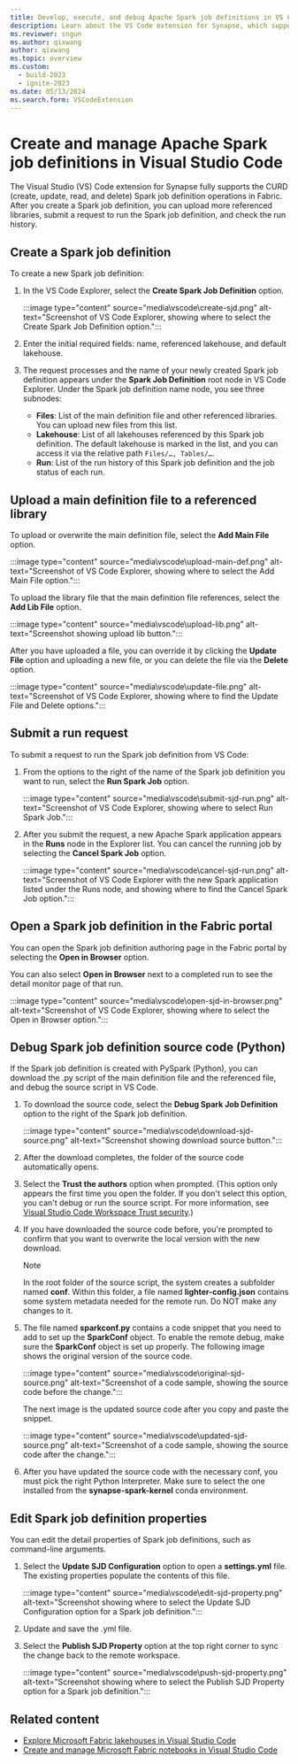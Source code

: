 ```yaml
---
title: Develop, execute, and debug Apache Spark job definitions in VS Code
description: Learn about the VS Code extension for Synapse, which supports a pro-developer experience for creating, running, and debugging Spark job definitions.
ms.reviewer: sngun
ms.author: qixwang
author: qixwang
ms.topic: overview
ms.custom:
  - build-2023
  - ignite-2023
ms.date: 05/13/2024
ms.search.form: VSCodeExtension
---
```


# Create and manage Apache Spark job definitions in Visual Studio Code

The Visual Studio (VS) Code extension for Synapse fully supports the CURD (create, update, read, and delete) Spark job definition operations in Fabric. After you create a Spark job definition, you can upload more referenced libraries, submit a request to run the Spark job definition, and check the run history.

## Create a Spark job definition

To create a new Spark job definition:

1. In the VS Code Explorer, select the **Create Spark Job Definition** option.

   :::image type="content" source="media\vscode\create-sjd.png" alt-text="Screenshot of VS Code Explorer, showing where to select the Create Spark Job Definition option.":::

1. Enter the initial required fields: name, referenced lakehouse, and default lakehouse.

1. The request processes and the name of your newly created Spark job definition appears under the **Spark Job Definition** root node in VS Code Explorer. Under the Spark job definition name node, you see three subnodes:

   - **Files**: List of the main definition file and other referenced libraries. You can upload new files from this list.
   - **Lakehouse**: List of all lakehouses referenced by this Spark job definition. The default lakehouse is marked in the list, and you can access it via the relative path `Files/…, Tables/…`.
   - **Run**: List of the run history of this Spark job definition and the job status of each run.

## Upload a main definition file to a referenced library

To upload or overwrite the main definition file, select the **Add Main File** option.

   :::image type="content" source="media\vscode\upload-main-def.png" alt-text="Screenshot of VS Code Explorer, showing where to select the Add Main File option.":::

To upload the library file that the main definition file references, select the **Add Lib File** option.

   :::image type="content" source="media\vscode\upload-lib.png" alt-text="Screenshot showing upload lib button.":::

After you have uploaded a file, you can override it by clicking the **Update File** option and uploading a new file, or you can delete the file via the **Delete** option.

  :::image type="content" source="media\vscode\update-file.png" alt-text="Screenshot of VS Code Explorer, showing where to find the Update File and Delete options.":::

## Submit a run request

To submit a request to run the Spark job definition from VS Code:

1. From the options to the right of the name of the Spark job definition you want to run, select the **Run Spark Job** option.

   :::image type="content" source="media\vscode\submit-sjd-run.png" alt-text="Screenshot of VS Code Explorer, showing where to select Run Spark Job.":::

1. After you submit the request, a new Apache Spark application appears in the **Runs** node in the Explorer list. You can cancel the running job by selecting the **Cancel Spark Job** option.

   :::image type="content" source="media\vscode\cancel-sjd-run.png" alt-text="Screenshot of VS Code Explorer with the new Spark application listed under the Runs node, and showing where to find the Cancel Spark Job option.":::

## Open a Spark job definition in the Fabric portal

You can open the Spark job definition authoring page in the Fabric portal by selecting the **Open in Browser** option.

You can also select **Open in Browser** next to a completed run to see the detail monitor page of that run.

:::image type="content" source="media\vscode\open-sjd-in-browser.png" alt-text="Screenshot of VS Code Explorer, showing where to select the Open in Browser option.":::

## Debug Spark job definition source code (Python)

If the Spark job definition is created with PySpark (Python), you can download the .py script of the main definition file and the referenced file, and debug the source script in VS Code.

1. To download the source code, select the **Debug Spark Job Definition** option to the right of the Spark job definition.

   :::image type="content" source="media\vscode\download-sjd-source.png" alt-text="Screenshot showing download source button.":::

1. After the download completes, the folder of the source code automatically opens.

1. Select the **Trust the authors** option when prompted. (This option only appears the first time you open the folder. If you don't select this option, you can't debug or run the source script. For more information, see [Visual Studio Code Workspace Trust security](https://code.visualstudio.com/docs/editor/workspace-trust).)

1. If you have downloaded the source code before, you're prompted to confirm that you want to overwrite the local version with the new download.

   > [!NOTE]
   > In the root folder of the source script, the system creates a subfolder named **conf**. Within this folder, a file named **lighter-config.json** contains some system metadata needed for the remote run. Do NOT make any changes to it.

1. The file named **sparkconf.py** contains a code snippet that you need to add to set up the **SparkConf** object. To enable the remote debug, make sure the **SparkConf** object is set up properly. The following image shows the original version of the source code.

   :::image type="content" source="media\vscode\original-sjd-source.png" alt-text="Screenshot of a code sample, showing the source code before the change.":::

   The next image is the updated source code after you copy and paste the snippet.

   :::image type="content" source="media\vscode\updated-sjd-source.png" alt-text="Screenshot of a code sample, showing the source code after the change.":::

1. After you have updated the source code with the necessary conf, you must pick the right Python Interpreter. Make sure to select the one installed from the **synapse-spark-kernel** conda environment.

## Edit Spark job definition properties

You can edit the detail properties of Spark job definitions, such as command-line arguments.

1. Select the **Update SJD Configuration** option to open a **settings.yml** file. The existing properties populate the contents of this file.

   :::image type="content" source="media\vscode\edit-sjd-property.png" alt-text="Screenshot showing where to select the Update SJD Configuration option for a Spark job definition.":::

1. Update and save the .yml file.

1. Select the **Publish SJD Property** option at the top right corner to sync the change back to the remote workspace.

   :::image type="content" source="media\vscode\push-sjd-property.png" alt-text="Screenshot showing where to select the Publish SJD Property option for a Spark job definition.":::

## Related content

- [Explore Microsoft Fabric lakehouses in Visual Studio Code](explore-lakehouse-with-vs-code.md)
- [Create and manage Microsoft Fabric notebooks in Visual Studio Code](author-notebook-with-vs-code.md)
